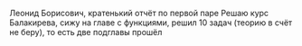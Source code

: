 Леонид Борисович, кратенький отчёт по первой паре
Решаю курс Балакирева, сижу на главе с функциями, решил 10 задач (теорию в счёт не беру), то есть две подглавы прошёл